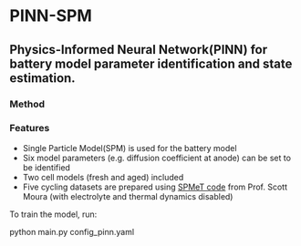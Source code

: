 # PINN-SPM

## Physics-Informed Neural Network(PINN) for battery model parameter identification and state estimation. 

### Method

### Features
- Single Particle Model(SPM) is used for the battery model
- Six model parameters (e.g. diffusion coefficient at anode) can be set to be identified
- Two cell models (fresh and aged) included
- Five cycling datasets are prepared using [SPMeT code](https://github.com/scott-moura/SPMeT) from Prof. Scott Moura (with electrolyte and thermal dynamics disabled)


To train the model, run:

python main.py config_pinn.yaml
